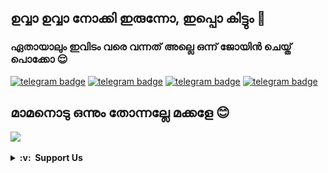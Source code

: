 ## ഉവ്വാ ഉവ്വാ നോക്കി ഇരുന്നോ, ഇപ്പൊ കിട്ടും 🤤

### ഏതായാലും ഇവിടം വരെ വന്നത് അല്ലെ ഒന്ന് ജോയിൻ ചെയ്ത് പൊക്കോ 😌
[![telegram badge](https://img.shields.io/badge/FH-MOVIES-1DA1F2?style=for-the-badge&logo=telegram&logoColor=white)](https://telegram.dog/fhmoviechat)
[![telegram badge](https://img.shields.io/badge/FH-SERIES-1DA1F2?style=for-the-badge&logo=telegram&logoColor=white)](https://telegram.dog/fhserieschat)
[![telegram badge](https://img.shields.io/badge/FH-MUSICS-1DA1F2?style=for-the-badge&logo=telegram&logoColor=white)](https://telegram.dog/fhmusics)
[![telegram badge](https://img.shields.io/badge/JOIN-CHANNEL-1DA1F2?style=for-the-badge&logo=telegram&logoColor=white)](https://telegram.dog/fileshomeofficial)


## മാമനൊടു ഒന്നും തോന്നല്ലേ മക്കളേ 😊

<!--Trap--:)-->
<a href="https://github.com/404"><img src="https://user-images.githubusercontent.com/73097560/115834477-dbab4500-a447-11eb-908a-139a6edaec5c.gif"></a>

<details>
  <summary><b>:v: &nbsp;Support Us</b></summary>
  <br/>
    <a href="https://upier.org/pay?vpa=niranjanvram@oksbi&amount=100">
        <img height="40px" src="https://upload.wikimedia.org/wikipedia/commons/archive/e/e1/20200901100646%21UPI-Logo-vector.svg" />
    </a>

  <!--Trap--:)-->
<a href="https://github.com/404"><img src="https://user-images.githubusercontent.com/73097560/115834477-dbab4500-a447-11eb-908a-139a6edaec5c.gif"></a>
  
##### For More, [Join Us Here](https://t.me/fhhelperbot) 😊, Nothing's free.. 🥴
  
  <p align=center>
<img width="20%" src="https://github.com/NiranjanVRam/NiranjanVRam/blob/main/forthebadge.svg" /> 
</p>
